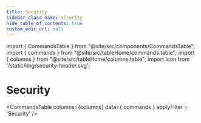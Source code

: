 ```yaml
---
title: Security
sidebar_class_name: security
hide_table_of_contents: true
custom_edit_url: null
---
```


import { CommandsTable } from "@site/src/components/CommandsTable";
import { commands } from "@site/src/tableHome/commands.table";
import { columns } from "@site/src/tableHome/columns.table";
import Icon from '/static/img/security-header.svg';

# <Icon/> Security
<CommandsTable
columns={columns}
data={ commands }
applyFilter = 'Security'
/>
